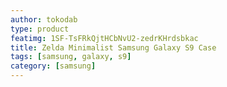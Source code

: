 ```yaml
---
author: tokodab
type: product
featimg: 1SF-TsFRkQjtHCbNvU2-zedrKHrdsbkac
title: Zelda Minimalist Samsung Galaxy S9 Case
tags: [samsung, galaxy, s9]
category: [samsung]
---
```

